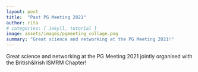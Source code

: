 ```yaml
---
layout: post
title:  "Past PG Meeting 2021"
author: rita
# categories: [ Jekyll, tutorial ]
image: assets/images/pgmeeting_collage.png
summary: "Great science and networking at the PG Meeting 2021!"
---
```


Great science and networking at the PG Meeting 2021 jointly organised with the British&Irish ISMRM Chapter!
